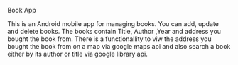 Book App

This is an Android mobile app for managing books.
You can add, update and delete books.
The books contain Title, Author ,Year and address you bought the book from.
There is a functionallity to viw the address you bought the book from on a map via google maps api and also search a book either by its author or title via google library api.

